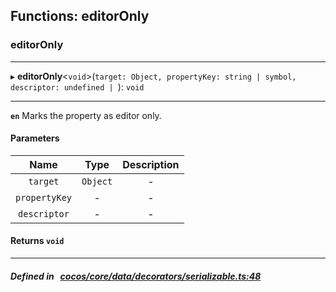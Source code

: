 ## Functions: editorOnly

### editorOnly


___
▸ **editorOnly**<`void`\>(`target: Object, propertyKey: string | symbol, descriptor: undefined | `): `void`
___


**`en`** 
Marks the property as editor only.



#### Parameters

| Name | Type | Description |
| :------: | :------: | :------: |
| `target` | `Object` | - |
| `propertyKey` | - | - |
| `descriptor` | - | - |

#### Returns `void` 
___


##### Defined in &nbsp;   [cocos/core/data/decorators/serializable.ts:48](https://github.com/cocos-creator/engine/blob/c7bf6b8a9/cocos/core/data/decorators/serializable.ts#L48)&nbsp;
